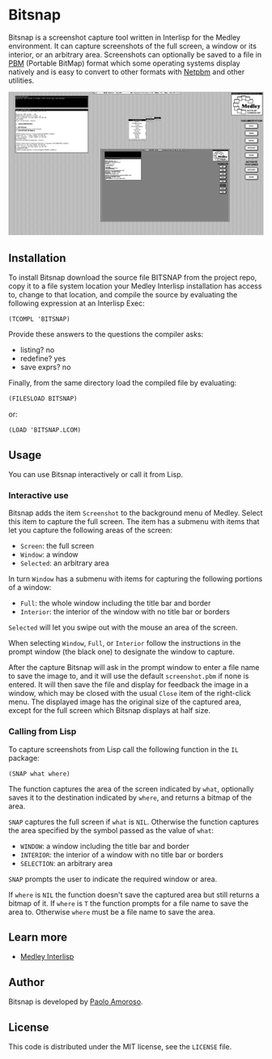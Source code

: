 # Bitsnap

Bitsnap is a screenshot capture tool written in Interlisp for the Medley environment. It can capture screenshots of the full screen, a window or its interior, or an arbitrary area. Screenshots can optionally be saved to a file in [PBM](https://en.wikipedia.org/wiki/Netpbm#PBM_example) (Portable BitMap) format which some operating systems display natively and is easy to convert to other formats with [Netpbm](https://en.wikipedia.org/wiki/Netpbm) and other utilities.

![The bitmap of a window captured with Bitsnap and its menu on Medley Interlisp.](https://raw.githubusercontent.com/pamoroso/bitsnap/main/bitsnap.png)


## Installation

To install Bitsnap download the source file BITSNAP from the project repo, copy it to a file system location your Medley Interlisp installation has access to, change to that location, and compile the source by evaluating the following expression at an Interlisp Exec:

```
(TCOMPL 'BITSNAP)
```

Provide these answers to the questions the compiler asks:

* listing? no
* redefine? yes
* save exprs? no

Finally, from the same directory load the compiled file by evaluating:

```lisp
(FILESLOAD BITSNAP)
```

or:

```
(LOAD 'BITSNAP.LCOM)
```

## Usage

You can use Bitsnap interactively or call it from Lisp.


### Interactive use

Bitsnap adds the item `Screenshot` to the background menu of Medley. Select this item to capture the full screen. The item has a submenu with items that let you capture the following areas of the screen:

* `Screen`: the full screen
* `Window`: a window
* `Selected`: an arbitrary area

In turn `Window` has a submenu with items for capturing the following portions of a window:

* `Full`: the whole window including the title bar and border
* `Interior`: the interior of the window with no title bar or borders

`Selected` will let you swipe out with the mouse an area of the screen.

When selecting `Window`, `Full`, or `Interior` follow the instructions in the prompt window (the black one) to designate the window to capture.

After the capture Bitsnap will ask in the prompt window to enter a file name to save the image to, and it will use the default `screenshot.pbm` if none is entered. It will then save the file and display for feedback the image in a window, which may be closed with the usual `Close` item of the right-click menu. The displayed image has the original size of the captured area, except for the full screen which Bitsnap displays at half size.


### Calling from Lisp

To capture screenshots from Lisp call the following function in the `IL` package:

```
(SNAP what where)
```

The function captures the area of the screen indicated by `what`, optionally saves it to the destination indicated by `where`, and returns a bitmap of the area.

`SNAP` captures the full screen if `what` is `NIL`. Otherwise the function captures the area specified by the symbol passed as the value of `what`:

* `WINDOW`: a window including the title bar and border
* `INTERIOR`: the interior of a window with no title bar or borders
* `SELECTION`: an arbitrary area

`SNAP` prompts the user to indicate the required window or area.

If `where` is `NIL` the function doesn't save the captured area but still returns a bitmap of it. If `where` is `T` the function prompts for a file name to save the area to. Otherwise `where` must be a file name to save the area.


## Learn more

* [Medley Interlisp](https://interlisp.org)


## Author

Bitsnap is developed by [Paolo Amoroso](https://github.com/pamoroso).


## License

This code is distributed under the MIT license, see the `LICENSE` file.

